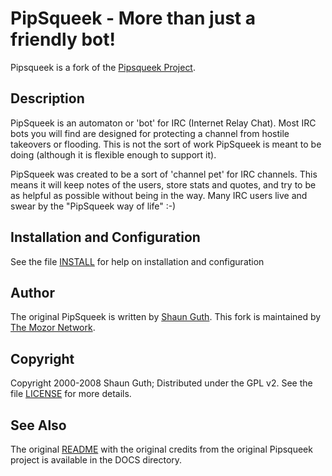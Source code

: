 # PipSqueek - More than just a friendly bot! #
Pipsqueek is a fork of the [Pipsqueek Project](http://code.google.com/p/pipsqueek/).

## Description ##
PipSqueek is an automaton or 'bot' for IRC (Internet Relay Chat). Most IRC bots you will find are designed for protecting a channel from hostile takeovers or flooding.  This is not the sort of work PipSqueek is meant to be doing (although it is flexible enough to support it).

PipSqueek was created to be a sort of 'channel pet' for IRC channels. This means it will keep notes of the users, store stats and quotes, and try to be as helpful as possible without being in the way. Many IRC users live and swear by the "PipSqueek way of life" :-)

## Installation and Configuration ##
See the file [INSTALL](https://github.com/mozor/pipsqueek/blob/master/doc/INSTALL) for help on installation and configuration

## Author ##
The original PipSqueek is written by [Shaun Guth](https://github.com/l8nite). This fork is maintained by [The Mozor Network](https://www.github.com/mozor/).

## Copyright ##
Copyright 2000-2008 Shaun Guth; Distributed under the GPL v2. See the file [LICENSE](https://github.com/mozor/pipsqueek/blob/master/doc/LICENSE) for more details.

## See Also ##
The original [README](https://github.com/mozor/pipsqueek/blob/master/doc/README) with the original credits from the original Pipsqueek project is available in the DOCS directory.
